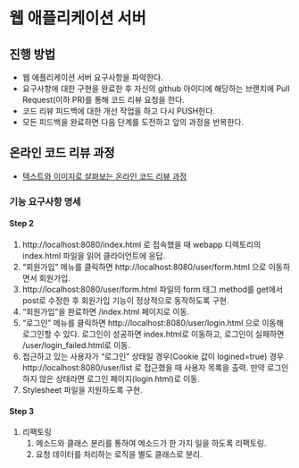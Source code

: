 # 웹 애플리케이션 서버
## 진행 방법
* 웹 애플리케이션 서버 요구사항을 파악한다.
* 요구사항에 대한 구현을 완료한 후 자신의 github 아이디에 해당하는 브랜치에 Pull Request(이하 PR)를 통해 코드 리뷰 요청을 한다.
* 코드 리뷰 피드백에 대한 개선 작업을 하고 다시 PUSH한다.
* 모든 피드백을 완료하면 다음 단계를 도전하고 앞의 과정을 반복한다.

## 온라인 코드 리뷰 과정
* [텍스트와 이미지로 살펴보는 온라인 코드 리뷰 과정](https://github.com/next-step/nextstep-docs/tree/master/codereview)

### 기능 요구사항 명세
#### Step 2
1. http://localhost:8080/index.html 로 접속했을 때 webapp 디렉토리의 index.html 파일을 읽어 클라이언트에 응답.
2. “회원가입” 메뉴를 클릭하면 http://localhost:8080/user/form.html 으로 이동하면서 회원가입.
3. http://localhost:8080/user/form.html 파일의 form 태그 method를 get에서 post로 수정한 후 회원가입 기능이 정상적으로 동작하도록 구현.
4. “회원가입”을 완료하면 /index.html 페이지로 이동.
5. “로그인” 메뉴를 클릭하면 http://localhost:8080/user/login.html 으로 이동해 로그인할 수 있다. 
    로그인이 성공하면 index.html로 이동하고, 로그인이 실패하면 /user/login_failed.html로 이동.
6. 접근하고 있는 사용자가 “로그인” 상태일 경우(Cookie 값이 logined=true) 경우 http://localhost:8080/user/list 로 접근했을 때 사용자 목록을 출력.
   만약 로그인하지 않은 상태라면 로그인 페이지(login.html)로 이동.
7. Stylesheet 파일을 지원하도록 구현.
#### Step 3
1. 리팩토링
   1. 메소드와 클래스 분리를 통하여 메소드가 한 가지 일을 하도록 리팩토링.
   2. 요청 데이터를 처리하는 로직을 별도 클래스로 분리.
